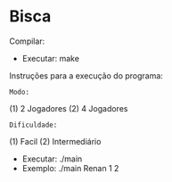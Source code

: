 # Bisca

Compilar:

- Executar: make

Instruções para a execução do programa:

	Modo: 
(1) 2 Jogadores
(2) 4 Jogadores

	Dificuldade: 
(1) Facil
(2) Intermediário

- Executar: ./main <Seu Nome> <Modo> <Dificuldade>
- Exemplo: ./main Renan 1 2

